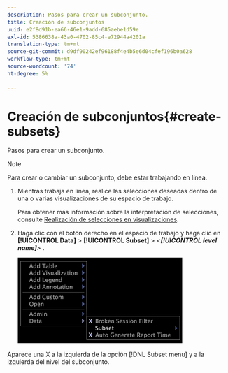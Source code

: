 ```yaml
---
description: Pasos para crear un subconjunto.
title: Creación de subconjuntos
uuid: e2f8d91b-ea66-46e1-9add-685aebe1d59e
exl-id: 5386638a-43a0-4702-85c4-e72944a4201a
translation-type: tm+mt
source-git-commit: d9df90242ef96188f4e4b5e6d04cfef196b0a628
workflow-type: tm+mt
source-wordcount: '74'
ht-degree: 5%

---
```


# Creación de subconjuntos{#create-subsets}

Pasos para crear un subconjunto.

>[!NOTE]
>
>Para crear o cambiar un subconjunto, debe estar trabajando en línea.

1. Mientras trabaja en línea, realice las selecciones deseadas dentro de una o varias visualizaciones de su espacio de trabajo.

   Para obtener más información sobre la interpretación de selecciones, consulte [Realización de selecciones en visualizaciones](../../../../home/c-get-started/c-vis/c-sel-vis/c-sel-vis.md#concept-012870ec22c7476e9afbf3b8b2515746).

1. Haga clic con el botón derecho en el espacio de trabajo y haga clic en **[!UICONTROL Data]** > **[!UICONTROL Subset]** > *&lt;**[!UICONTROL level name]**>*
.

   ![](assets/mnu_Subset.png)

Aparece una X a la izquierda de la opción [!DNL Subset menu] y a la izquierda del nivel del subconjunto.
